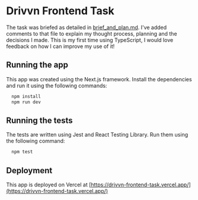 # Drivvn Frontend Task

The task was briefed as detailed in [brief_and_plan.md](brief_and_plan.md). I've added comments to that file to explain my thought process, planning and the decisions I made.
This is my first time using TypeScript, I would love feedback on how I can improve my use of it!

## Running the app

This app was created using the Next.js framework. Install the dependencies and run it using the following commands:

```bash
  npm install
  npm run dev
```

## Running the tests

The tests are written using Jest and React Testing Library. Run them using the following command:

```bash
  npm test
```

## Deployment

This app is deployed on Vercel at [https://drivvn-frontend-task.vercel.app/](https://drivvn-frontend-task.vercel.app/)
